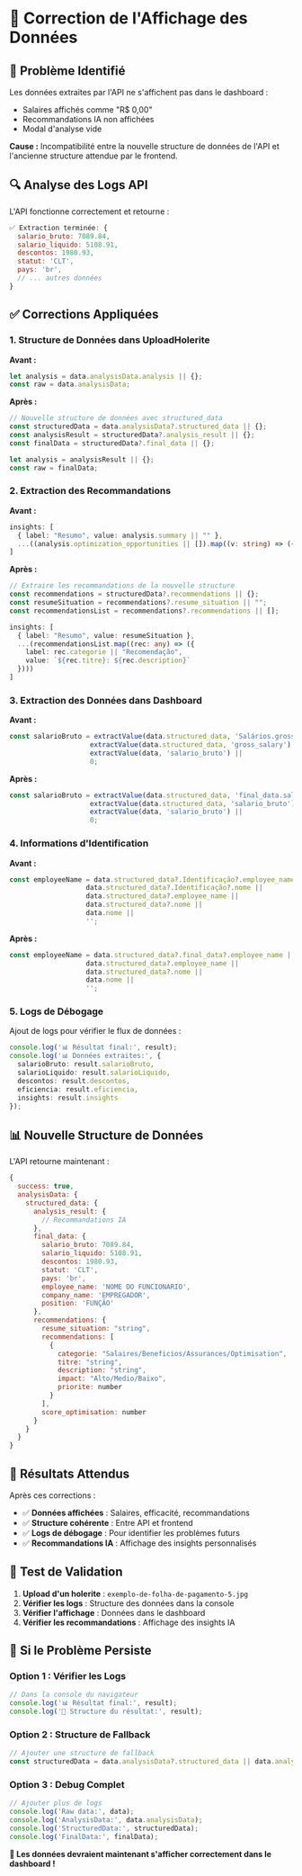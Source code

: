 # 🔧 Correction de l'Affichage des Données

## 🎯 **Problème Identifié**

Les données extraites par l'API ne s'affichent pas dans le dashboard :
- Salaires affichés comme "R$ 0,00"
- Recommandations IA non affichées
- Modal d'analyse vide

**Cause :** Incompatibilité entre la nouvelle structure de données de l'API et l'ancienne structure attendue par le frontend.

## 🔍 **Analyse des Logs API**

L'API fonctionne correctement et retourne :
```javascript
✅ Extraction terminée: {
  salario_bruto: 7089.84,
  salario_liquido: 5108.91,
  descontos: 1980.93,
  statut: 'CLT',
  pays: 'br',
  // ... autres données
}
```

## ✅ **Corrections Appliquées**

### **1. Structure de Données dans UploadHolerite**

**Avant :**
```typescript
let analysis = data.analysisData.analysis || {};
const raw = data.analysisData;
```

**Après :**
```typescript
// Nouvelle structure de données avec structured_data
const structuredData = data.analysisData?.structured_data || {};
const analysisResult = structuredData?.analysis_result || {};
const finalData = structuredData?.final_data || {};

let analysis = analysisResult || {};
const raw = finalData;
```

### **2. Extraction des Recommandations**

**Avant :**
```typescript
insights: [
  { label: "Resumo", value: analysis.summary || "" },
  ...((analysis.optimization_opportunities || []).map((v: string) => ({ label: "Oportunidade", value: v })))
]
```

**Après :**
```typescript
// Extraire les recommandations de la nouvelle structure
const recommendations = structuredData?.recommendations || {};
const resumeSituation = recommendations?.resume_situation || "";
const recommendationsList = recommendations?.recommendations || [];

insights: [
  { label: "Resumo", value: resumeSituation },
  ...(recommendationsList.map((rec: any) => ({ 
    label: rec.categorie || "Recomendação", 
    value: `${rec.titre}: ${rec.description}` 
  })))
]
```

### **3. Extraction des Données dans Dashboard**

**Avant :**
```typescript
const salarioBruto = extractValue(data.structured_data, 'Salários.gross_salary') ||
                    extractValue(data.structured_data, 'gross_salary') ||
                    extractValue(data, 'salario_bruto') ||
                    0;
```

**Après :**
```typescript
const salarioBruto = extractValue(data.structured_data, 'final_data.salario_bruto') ||
                    extractValue(data.structured_data, 'salario_bruto') ||
                    extractValue(data, 'salario_bruto') ||
                    0;
```

### **4. Informations d'Identification**

**Avant :**
```typescript
const employeeName = data.structured_data?.Identificação?.employee_name ||
                   data.structured_data?.Identificação?.nome ||
                   data.structured_data?.employee_name ||
                   data.structured_data?.nome ||
                   data.nome ||
                   '';
```

**Après :**
```typescript
const employeeName = data.structured_data?.final_data?.employee_name ||
                   data.structured_data?.employee_name ||
                   data.structured_data?.nome ||
                   data.nome ||
                   '';
```

### **5. Logs de Débogage**

Ajout de logs pour vérifier le flux de données :
```typescript
console.log('📊 Résultat final:', result);
console.log('📊 Données extraites:', {
  salarioBruto: result.salarioBruto,
  salarioLiquido: result.salarioLiquido,
  descontos: result.descontos,
  eficiencia: result.eficiencia,
  insights: result.insights
});
```

## 📊 **Nouvelle Structure de Données**

L'API retourne maintenant :
```javascript
{
  success: true,
  analysisData: {
    structured_data: {
      analysis_result: {
        // Recommandations IA
      },
      final_data: {
        salario_bruto: 7089.84,
        salario_liquido: 5108.91,
        descontos: 1980.93,
        statut: 'CLT',
        pays: 'br',
        employee_name: 'NOME DO FUNCIONARIO',
        company_name: 'EMPREGADOR',
        position: 'FUNÇÃO'
      },
      recommendations: {
        resume_situation: "string",
        recommendations: [
          {
            categorie: "Salaires/Beneficios/Assurances/Optimisation",
            titre: "string",
            description: "string",
            impact: "Alto/Medio/Baixo",
            priorite: number
          }
        ],
        score_optimisation: number
      }
    }
  }
}
```

## 🎯 **Résultats Attendus**

Après ces corrections :
- ✅ **Données affichées** : Salaires, efficacité, recommandations
- ✅ **Structure cohérente** : Entre API et frontend
- ✅ **Logs de débogage** : Pour identifier les problèmes futurs
- ✅ **Recommandations IA** : Affichage des insights personnalisés

## 🧪 **Test de Validation**

1. **Upload d'un holerite** : `exemplo-de-folha-de-pagamento-5.jpg`
2. **Vérifier les logs** : Structure des données dans la console
3. **Vérifier l'affichage** : Données dans le dashboard
4. **Vérifier les recommandations** : Affichage des insights IA

## 🔧 **Si le Problème Persiste**

### **Option 1 : Vérifier les Logs**
```javascript
// Dans la console du navigateur
console.log('📊 Résultat final:', result);
console.log('🎯 Structure du résultat:', result);
```

### **Option 2 : Structure de Fallback**
```typescript
// Ajouter une structure de fallback
const structuredData = data.analysisData?.structured_data || data.analysisData || {};
```

### **Option 3 : Debug Complet**
```typescript
// Ajouter plus de logs
console.log('Raw data:', data);
console.log('AnalysisData:', data.analysisData);
console.log('StructuredData:', structuredData);
console.log('FinalData:', finalData);
```

**🎯 Les données devraient maintenant s'afficher correctement dans le dashboard !** 
